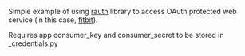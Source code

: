 Simple example of using [rauth](https://github.com/litl/rauth) library to access OAuth protected web service (in this case, [fitbit](http://www.fitbit.com)).

Requires app consumer_key and consumer_secret to be stored in _credentials.py